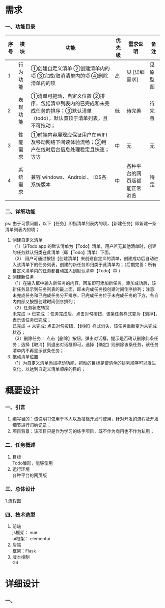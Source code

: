 # 需求  
### 一、功能目录  
| 序号 | 模块 | 功能 | 优先级 | 需求说明 | 备注 |
| --- | --- | --- | --- | --- | --- | 
| 1 | 行为功能 | ①创建自定义清单 ②创建清单内的项 ③完成/取消清单内的项 ④删除清单内的项 | 高 | 见 [详细需求] | 见原型图 |
| 2 | 表现功能 | ①清单可拖动，自定义位置 ②排序，包括清单列表内的已完成和未完成任务的排序；③默认清单（todo），默认置顶于清单列表，且不可拖动；| 低 | 待完善 | 待完善 |
| 3 | 性能需求 | ①前端内容展现应保证用户在WIFI及移动网络下阅读体验流畅；②用户在线时后台信息处理稳定且快速；等等 | 中 | 无 | 无 |
| 4 | 系统需求 | 兼容 windows、Android 、 IOS各系统版本 | 中 | 各种平台的网页版都能正常浏览 | 待定 |  
  
 ### 二、详细功能  
 ps: 由于习惯问题，以下【任务】即指清单列表内的项，【新建任务】即新建一条清单列表内的项；
 1. 创建自定义清单  
 （1）该Todo app 的默认清单为【Todo】清单，用户若无其他清单时，创建的任务默认归类在此清单（即【Todo】清单）下面。  
 （2） 用户可通过按钮【创建清单】来创建自定义的清单，创建成功后自动进入该清单下的任务列表，创建的新任务即归类于此清单内；（后期完善：所有自定义清单内的任务都自动加入到默认清单【Todo】中 ）  
 2. 创建新任务  
 （1）在输入框中输入新任务的内容，回车即可添加新任务。添加成功后，该新任务显示到任务列表的最上面，即未完成任务按创建时间倒序排列；注意: 未完成任务和已完成任务分开排序，已完成任务位于未完成任务的下方，各自内内部又按照创建时间倒序排列；  
 （2）任务状态转换  
    未完成 ->  已完成 ：任务完成后，点击对勾按钮，该条任务样式变为【划掉】，表示该任务已完成；  
    已完成 -> 未完成: 点击对勾按钮，【划掉】样式消失，该任务重新变为未完成状态；  
  （3）删除任务： 点击【删除】按钮，弹出对话框，提示是否确认删除此条任务；选择【取消】则退出对话框即可，选择【确定】则删除该条任务，该任务清单内不再显示该条任务；  
  3. 拖动清单位置  
  （1）为自定义清单添加拖动功能，拖动的目标是使清单的排列顺序可以发生变化，以达到自定义清单顺序的目的；
# 概要设计  
### 一、引言  
1. 编写目的：该说明书仅用于本人以及搭档开发时使用，针对开发的流程及开发细节进行归纳记录；  
2. 项目背景：该项目只是作为学习的练手项目，既不作为商用也不作为私用；  
### 二、任务概述  
1. 目标  
Todo雏形，能够使用  
2. 运行环境  
各种平台的网页版  
### 三、总体设计  
1.流程图  
### 四、技术选型  
1. 前端  
js框架： vue  
ui框架： elementui  
2. 后端  
框架：Flask  
3. 版本控制  
Git  

# 详细设计  
### 一、
